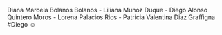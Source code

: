 Diana Marcela Bolanos Bolanos - Liliana Munoz Duque -  Diego Alonso Quintero Moros  - Lorena Palacios Rios - Patricia Valentina Diaz Graffigna
#Diego :relaxed:

